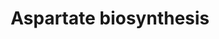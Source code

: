 ---
annotations:
- id: PW:0000028
  parent: classic metabolic pathway
  type: Pathway Ontology
  value: alanine, aspartate and glutamate metabolic pathway
- id: PW:0000002
  parent: classic metabolic pathway
  type: Pathway Ontology
  value: classic metabolic pathway
authors:
- Khanspers
- MaintBot
- Mkutmon
- Eweitz
- Egonw
citedin: ''
communities: []
description: 'The biosynthesis of aspartate is an interface between amino acid metabolism
  and carbohydrate metabolism. Aspartate is synthesized through a transamination reaction
  between oxaloacetate, an important Krebs cycle intermediate, and glutamate, an amino
  acid. Here, aspartate aminotransferase catalyzes the reversible transfer of an amino
  group from glutamate to oxaloacetate, forming -ketoglutarate and aspartate. Yeast
  aspartate aminotransferase is encoded by AAT1 and AAT2. Aat1p localizes to mitochondria
  and may be involved in a putative malate-aspartate shuttle, while Aat2p localizes
  to the cytosol and is required for growth on minimal media lacking aspartate. Aspartate,
  in addition to its role as a proteinogenic amino acid, is a substrate in the arginine
  biosynthesis pathway and a precursor to the aspartate family amino acids methionine,
  isoleucine, asparagine, and threonine in S. cerevisiae.  Source: [YeastGenome](https://pathway.yeastgenome.org/).'
last-edited: 2025-10-17
ndex: null
organisms:
- Saccharomyces cerevisiae
redirect_from:
- /index.php/Pathway:WP1518
- /instance/WP1518
- /instance/WP1518_r140716
revision: r140716
schema-jsonld:
- '@context': https://schema.org/
  '@id': https://wikipathways.github.io/pathways/WP1518.html
  '@type': Dataset
  creator:
    '@type': Organization
    name: WikiPathways
  description: 'The biosynthesis of aspartate is an interface between amino acid metabolism
    and carbohydrate metabolism. Aspartate is synthesized through a transamination
    reaction between oxaloacetate, an important Krebs cycle intermediate, and glutamate,
    an amino acid. Here, aspartate aminotransferase catalyzes the reversible transfer
    of an amino group from glutamate to oxaloacetate, forming -ketoglutarate and aspartate.
    Yeast aspartate aminotransferase is encoded by AAT1 and AAT2. Aat1p localizes
    to mitochondria and may be involved in a putative malate-aspartate shuttle, while
    Aat2p localizes to the cytosol and is required for growth on minimal media lacking
    aspartate. Aspartate, in addition to its role as a proteinogenic amino acid, is
    a substrate in the arginine biosynthesis pathway and a precursor to the aspartate
    family amino acids methionine, isoleucine, asparagine, and threonine in S. cerevisiae.  Source:
    [YeastGenome](https://pathway.yeastgenome.org/).'
  keywords:
  - 2-oxoglutarate
  - AAT1
  - AAT2
  - ADP
  - ATP
  - HCO₃⁻
  - H⁺
  - L-aspartate
  - L-glutamate
  - PYC1
  - PYC2
  - oxaloacetic acid
  - phosphate
  - pyruvate
  license: CC0
  name: Aspartate biosynthesis
seo: CreativeWork
title: Aspartate biosynthesis
wpid: WP1518
---